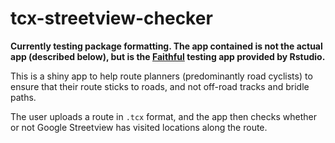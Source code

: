 # tcx-streetview-checker
<b>Currently testing package formatting. The app contained is not the actual app (described below), but is the [Faithful](https://shiny.rstudio.com/gallery/faithful.html) testing app provided by Rstudio.</b>

This is a shiny app to help route planners (predominantly road cyclists) to ensure that their route sticks to roads, and not off-road tracks and bridle paths.

The user uploads a route in `.tcx` format, and the app then checks whether or not Google Streetview has visited locations along the route.